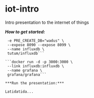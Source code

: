 # iot-intro
Intro presentation to the internet of things

***How to get started:***

```docker run -d -p 8083:8083 -p 8086:8086 \
 -e PRE_CREATE_DB="wadus" \
 --expose 8090 --expose 8099 \
 --name influxdb \
 tutum/influxdb```

```docker run -d -p 3000:3000 \
 --link influxdb:influxdb \
 --name grafana \
 grafana/grafana```

***Run the presentation:***

Latidatida...
